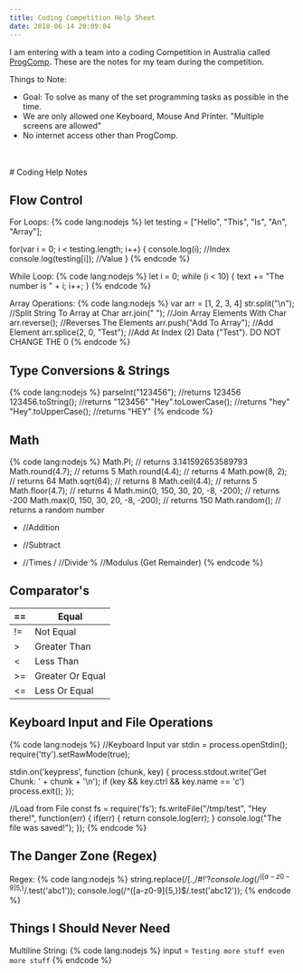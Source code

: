 ```yaml
---
title: Coding Competition Help Sheet
date: 2018-06-14 20:09:04
---
```

I am entering with a team into a coding Competition in Australia called [ProgComp](https://www.engineering.unsw.edu.au/computer-science-engineering/courses-programs/high-school-computing/progcomp). These are the notes for my team during the competition.

Things to Note:
* Goal: To solve as many of the set programming tasks as possible in the time.
* We are only allowed one Keyboard, Mouse And Printer. "Multiple screens are allowed"
* No internet access other than ProgComp.

<br/>
<br/>
# Coding Help Notes

## Flow Control
For Loops:
{% code lang:nodejs %}
let testing = ["Hello", "This", "Is", "An", "Array"];

for(var i = 0; i < testing.length; i++) {
  console.log(i); //Index
  console.log(testing[i]); //Value
}
{% endcode %}

While Loop:
{% code lang:nodejs %}
let i = 0;
while (i < 10) {
    text += "The number is " + i;
    i++;
}
{% endcode %}

Array Operations:
{% code lang:nodejs %}
var arr = [1, 2, 3, 4]
str.split("\n"); //Split String To Array at Char
arr.join(" "); //Join Array Elements With Char
arr.reverse(); //Reverses The Elements
arr.push("Add To Array"); //Add Element
arr.splice(2, 0, "Test"); //Add At Index (2) Data ("Test"). DO NOT CHANGE THE 0
{% endcode %}

## Type Conversions & Strings
{% code lang:nodejs %}
parseInt("123456"); //returns 123456
123456.toString(); //returns "123456"
"Hey".toLowerCase(); //returns "hey"
"Hey".toUpperCase(); //returns "HEY"
{% endcode %}

## Math
{% code lang:nodejs %}
Math.PI;            // returns 3.141592653589793
Math.round(4.7);    // returns 5
Math.round(4.4);    // returns 4
Math.pow(8, 2);      // returns 64
Math.sqrt(64);      // returns 8
Math.ceil(4.4);     // returns 5
Math.floor(4.7);    // returns 4
Math.min(0, 150, 30, 20, -8, -200);  // returns -200
Math.max(0, 150, 30, 20, -8, -200);  // returns 150
Math.random();     // returns a random number
+ //Addition
- //Subtract
* //Times
/ //Divide
% //Modulus (Get Remainder)
{% endcode %}

## Comparator's
| == | Equal            |
|----|------------------|
| != | Not Equal        |
| >  | Greater Than     |
| <  | Less Than        |
| >= | Greater Or Equal |
| <= | Less Or Equal    |

## Keyboard Input and File Operations
{% code lang:nodejs %}
//Keyboard Input
var stdin = process.openStdin();
require('tty').setRawMode(true);    

stdin.on('keypress', function (chunk, key) {
  process.stdout.write('Get Chunk: ' + chunk + '\n');
  if (key && key.ctrl && key.name == 'c') process.exit();
});

//Load from File
const fs = require('fs');
fs.writeFile("/tmp/test", "Hey there!", function(err) {
    if(err) { return console.log(err); }
    console.log("The file was saved!");
});
{% endcode %}

## The Danger Zone (Regex)
Regex:
{% code lang:nodejs %}
string.replace(/[.,\/#!$'?%\^&\*;:{}=\-_`~()\ ]/g, ""); //Regex Replace
console.log(/^([a-z0-9]{5,})$/.test('abc1'));
console.log(/^([a-z0-9]{5,})$/.test('abc12'));
{% endcode %}

## Things I Should Never Need
Multiline String:
{% code lang:nodejs %}
input = `Testing
more stuff
even more stuff`
{% endcode %}
